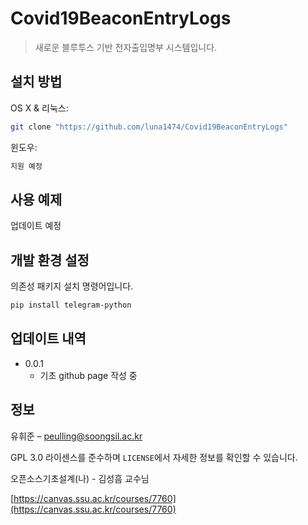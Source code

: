 # Covid19BeaconEntryLogs
> 새로운 블루투스 기반 전자출입명부 시스템입니다.



## 설치 방법

OS X & 리눅스:

```sh
git clone "https://github.com/luna1474/Covid19BeaconEntryLogs"
```

윈도우:

```sh
지원 예정
```

## 사용 예제

업데이트 예정

## 개발 환경 설정

의존성 패키지 설치 명령어입니다.

```sh
pip install telegram-python
```

## 업데이트 내역

* 0.0.1
    * 기초 github page 작성 중

## 정보

유휘준 – peulling@soongsil.ac.kr

GPL 3.0 라이센스를 준수하며 ``LICENSE``에서 자세한 정보를 확인할 수 있습니다.

오픈소스기초설계(나) - 김성흠 교수님

[https://canvas.ssu.ac.kr/courses/7760](https://canvas.ssu.ac.kr/courses/7760)
